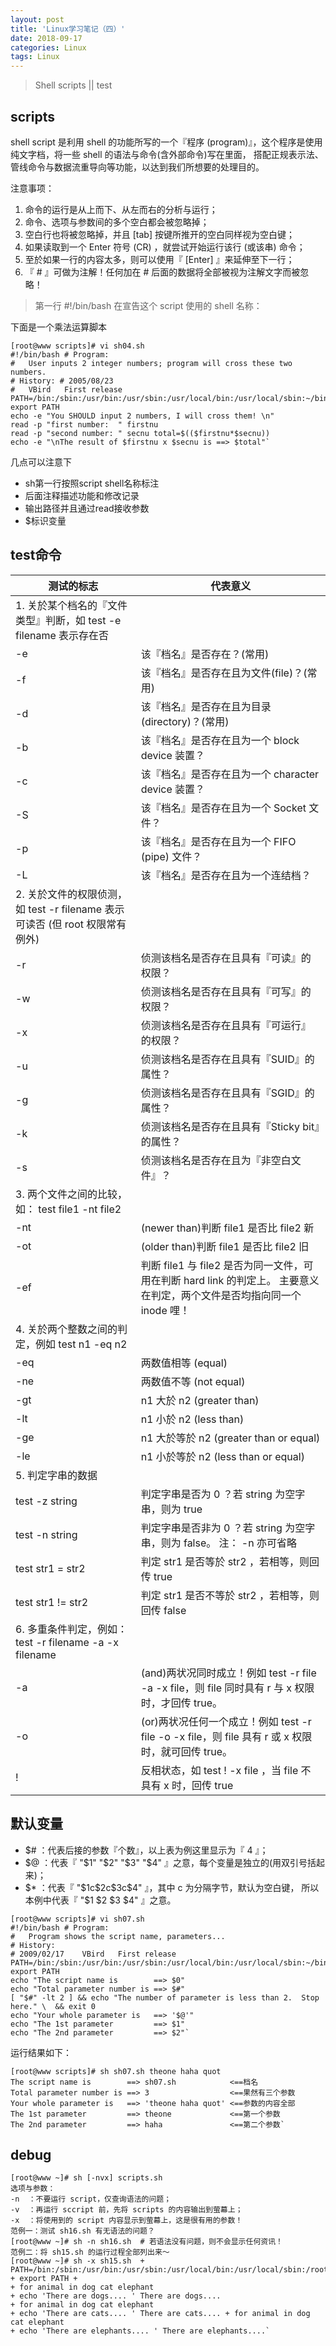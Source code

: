 ```yaml
---
layout: post 
title: 'Linux学习笔记（四）'
date: 2018-09-17
categories: Linux
tags: Linux
---
```


> Shell scripts || test

## scripts

shell script 是利用 shell 的功能所写的一个『程序 (program)』，这个程序是使用纯文字档，将一些 shell 的语法与命令(含外部命令)写在里面， 搭配正规表示法、管线命令与数据流重导向等功能，以达到我们所想要的处理目的。

注意事项：

1. 命令的运行是从上而下、从左而右的分析与运行；
2. 命令、选项与参数间的多个空白都会被忽略掉；
3. 空白行也将被忽略掉，并且 [tab] 按键所推开的空白同样视为空白键；
4. 如果读取到一个 Enter 符号 (CR) ，就尝试开始运行该行 (或该串) 命令；
5. 至於如果一行的内容太多，则可以使用『 \[Enter] 』来延伸至下一行；
6. 『 # 』可做为注解！任何加在 # 后面的数据将全部被视为注解文字而被忽略！



> 第一行 #!/bin/bash 在宣告这个 script 使用的 shell 名称：

下面是一个乘法运算脚本

```shell
[root@www scripts]# vi sh04.sh 
#!/bin/bash # Program: 
#	User inputs 2 integer numbers; program will cross these two numbers. 
# History: # 2005/08/23	
#	VBird	First release PATH=/bin:/sbin:/usr/bin:/usr/sbin:/usr/local/bin:/usr/local/sbin:~/bin export PATH 
echo -e "You SHOULD input 2 numbers, I will cross them! \n" 
read -p "first number:  " firstnu 
read -p "second number: " secnu total=$(($firstnu*$secnu)) 
echo -e "\nThe result of $firstnu x $secnu is ==> $total"`
```

几点可以注意下

- sh第一行按照script shell名称标注
- 后面注释描述功能和修改记录
- 输出路径并且通过read接收参数
- $标识变量



## test命令

| 测试的标志                                                   | 代表意义                                                     |
| ------------------------------------------------------------ | ------------------------------------------------------------ |
| 1. 关於某个档名的『文件类型』判断，如 test -e filename 表示存在否 |                                                              |
| -e                                                           | 该『档名』是否存在？(常用)                                   |
| -f                                                           | 该『档名』是否存在且为文件(file)？(常用)                     |
| -d                                                           | 该『档名』是否存在且为目录(directory)？(常用)                |
| -b                                                           | 该『档名』是否存在且为一个 block device 装置？               |
| -c                                                           | 该『档名』是否存在且为一个 character device 装置？           |
| -S                                                           | 该『档名』是否存在且为一个 Socket 文件？                     |
| -p                                                           | 该『档名』是否存在且为一个 FIFO (pipe) 文件？                |
| -L                                                           | 该『档名』是否存在且为一个连结档？                           |
| 2. 关於文件的权限侦测，如 test -r filename 表示可读否 (但 root 权限常有例外) |                                                              |
| -r                                                           | 侦测该档名是否存在且具有『可读』的权限？                     |
| -w                                                           | 侦测该档名是否存在且具有『可写』的权限？                     |
| -x                                                           | 侦测该档名是否存在且具有『可运行』的权限？                   |
| -u                                                           | 侦测该档名是否存在且具有『SUID』的属性？                     |
| -g                                                           | 侦测该档名是否存在且具有『SGID』的属性？                     |
| -k                                                           | 侦测该档名是否存在且具有『Sticky bit』的属性？               |
| -s                                                           | 侦测该档名是否存在且为『非空白文件』？                       |
| 3. 两个文件之间的比较，如： test file1 -nt file2             |                                                              |
| -nt                                                          | (newer than)判断 file1 是否比 file2 新                       |
| -ot                                                          | (older than)判断 file1 是否比 file2 旧                       |
| -ef                                                          | 判断 file1 与 file2 是否为同一文件，可用在判断 hard link 的判定上。 主要意义在判定，两个文件是否均指向同一个 inode 哩！ |
| 4. 关於两个整数之间的判定，例如 test n1 -eq n2               |                                                              |
| -eq                                                          | 两数值相等 (equal)                                           |
| -ne                                                          | 两数值不等 (not equal)                                       |
| -gt                                                          | n1 大於 n2 (greater than)                                    |
| -lt                                                          | n1 小於 n2 (less than)                                       |
| -ge                                                          | n1 大於等於 n2 (greater than or equal)                       |
| -le                                                          | n1 小於等於 n2 (less than or equal)                          |
| 5. 判定字串的数据                                            |                                                              |
| test -z string                                               | 判定字串是否为 0 ？若 string 为空字串，则为 true             |
| test -n string                                               | 判定字串是否非为 0 ？若 string 为空字串，则为 false。 注： -n 亦可省略 |
| test str1 = str2                                             | 判定 str1 是否等於 str2 ，若相等，则回传 true                |
| test str1 != str2                                            | 判定 str1 是否不等於 str2 ，若相等，则回传 false             |
| 6. 多重条件判定，例如： test -r filename -a -x filename      |                                                              |
| -a                                                           | (and)两状况同时成立！例如 test -r file -a -x file，则 file 同时具有 r 与 x 权限时，才回传 true。 |
| -o                                                           | (or)两状况任何一个成立！例如 test -r file -o -x file，则 file 具有 r 或 x 权限时，就可回传 true。 |
| !                                                            | 反相状态，如 test ! -x file ，当 file 不具有 x 时，回传 true |



## 默认变量

- $# ：代表后接的参数『个数』，以上表为例这里显示为『 4 』；
- \$@ ：代表『 "\$1" "\$2" "\$3" "\$4" 』之意，每个变量是独立的(用双引号括起来)；
- \$* ：代表『 "\$1c\$2c\$3c\$4" 』，其中 c 为分隔字节，默认为空白键， 所以本例中代表『 "$1 $2 $3 $4" 』之意。



```shell
[root@www scripts]# vi sh07.sh 
#!/bin/bash # Program: 
#	Program shows the script name, parameters... 
# History:
# 2009/02/17	VBird	First release PATH=/bin:/sbin:/usr/bin:/usr/sbin:/usr/local/bin:/usr/local/sbin:~/bin export PATH  
echo "The script name is        ==> $0" 
echo "Total parameter number is ==> $#" 
[ "$#" -lt 2 ] && echo "The number of parameter is less than 2.  Stop here." \ 	&& exit 0 
echo "Your whole parameter is   ==> '$@'" 
echo "The 1st parameter         ==> $1" 
echo "The 2nd parameter         ==> $2"`
```

运行结果如下：

```shell
[root@www scripts]# sh sh07.sh theone haha quot 
The script name is        ==> sh07.sh            <==档名 
Total parameter number is ==> 3                  <==果然有三个参数 
Your whole parameter is   ==> 'theone haha quot' <==参数的内容全部 
The 1st parameter         ==> theone             <==第一个参数 
The 2nd parameter         ==> haha               <==第二个参数`
```



## debug

```shell
[root@www ~]# sh [-nvx] scripts.sh 
选项与参数：
-n  ：不要运行 script，仅查询语法的问题； 
-v  ：再运行 sccript 前，先将 scripts 的内容输出到萤幕上；
-x  ：将使用到的 script 内容显示到萤幕上，这是很有用的参数！  
范例一：测试 sh16.sh 有无语法的问题？ 
[root@www ~]# sh -n sh16.sh  # 若语法没有问题，则不会显示任何资讯！  
范例二：将 sh15.sh 的运行过程全部列出来～ 
[root@www ~]# sh -x sh15.sh  + PATH=/bin:/sbin:/usr/bin:/usr/sbin:/usr/local/bin:/usr/local/sbin:/root/bin 
+ export PATH +
+ for animal in dog cat elephant 
+ echo 'There are dogs.... ' There are dogs.... 
+ for animal in dog cat elephant 
+ echo 'There are cats.... ' There are cats.... + for animal in dog cat elephant 
+ echo 'There are elephants.... ' There are elephants....`
```